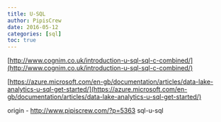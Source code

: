 ```yaml
---
title: U-SQL
author: PipisCrew
date: 2016-05-12
categories: [sql]
toc: true
---
```


[http://www.cognim.co.uk/introduction-u-sql-sql-c-combined/](http://www.cognim.co.uk/introduction-u-sql-sql-c-combined/)

[https://azure.microsoft.com/en-gb/documentation/articles/data-lake-analytics-u-sql-get-started/](https://azure.microsoft.com/en-gb/documentation/articles/data-lake-analytics-u-sql-get-started/)

origin - http://www.pipiscrew.com/?p=5363 sql-u-sql